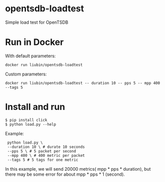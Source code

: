 # opentsdb-loadtest
Simple load test for OpenTSDB 

# Run in Docker

With default parameters:

```
docker run liubin/opentsdb-loadtest
```

Custom parameters:

```
docker run liubin/opentsdb-loadtest -- duration 10 -- pps 5 -- mpp 400 --tags 5
```

# Install and run


```
$ pip install click
$ python load.py --help
```

Example:

```
 python load.py \
 --duration 10 \ # durate 10 seconds
 --pps 5 \ # 5 packet per second
 --mpp 400 \ # 400 metric per packet
 --tags 5 # 5 tags for one metric
```

In this example, we will send 20000 metrics( mpp * pps * duration), but there may be some error for about mpp * pps * 1 (second).